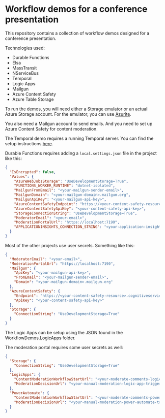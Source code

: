 # Workflow demos for a conference presentation

This repository contains a collection of workflow demos designed for a conference presentation.

Technologies used:

- Durable Functions
- Elsa
- MassTransit
- NServiceBus
- Temporal
- Logic Apps
- Mailgun
- Azure Content Safety
- Azure Table Storage

To run the demos, you will need either a Storage emulator or an actual Azure Storage account.
For the emulator, you can use [Azurite](https://learn.microsoft.com/en-us/azure/storage/common/storage-use-azurite).

You also need a Mailgun account to send emails.
And you need to set up Azure Content Safety for content moderation.

The Temporal demo requires a running Temporal server.
You can find the setup instructions [here](https://docs.temporal.io/develop/dotnet/set-up-your-local-dotnet#install-temporal-cli-and-start-the-development-server).

Durable Functions requires adding a `local.settings.json` file in the project like this:

```json
{
  "IsEncrypted": false,
  "Values": {
    "AzureWebJobsStorage": "UseDevelopmentStorage=True",
    "FUNCTIONS_WORKER_RUNTIME": "dotnet-isolated",
    "MailgunFromEmail": "<your-mailgun-sender-email>",
    "MailgunDomain": "<your-mailgun-domain>.mailgun.org",
    "MailgunApiKey": "<your-mailgun-api-key>",
    "AzureContentSafetyEndpoint": "https://<your-content-safety-resource>.cognitiveservices.azure.com/",
    "AzureContentSafetyApiKey": "<your-content-safety-api-key>",
    "StorageConnectionString": "UseDevelopmentStorage=True",
    "ModeratorEmail": "<your-email>",
    "ModerationPortalUrl": "https://localhost:7190",
    "APPLICATIONINSIGHTS_CONNECTION_STRING": "<your-application-insights-connection-string>"
  }
}
```

Most of the other projects use user secrets.
Something like this:

```json
{
  "ModeratorEmail": "<your-email>",
  "ModerationPortalUrl": "https://localhost:7190",
  "Mailgun": {
    "ApiKey": "<your-mailgun-api-key>",
    "FromEmail": "<your-mailgun-sender-email>",
    "Domain": "<your-mailgun-domain>.mailgun.org"
  },
  "AzureContentSafety": {
    "Endpoint": "https://<your-content-safety-resource>.cognitiveservices.azure.com/",
    "ApiKey": "<your-content-safety-api-key>"
  },
  "Storage": {
    "ConnectionString": "UseDevelopmentStorage=True"
  }
}
```

The Logic Apps can be setup using the JSON found in the WorkflowDemos.LogicApps folder.

The moderation portal requires some user secrets as well:

```json
{
  "Storage": {
    "ConnectionString": "UseDevelopmentStorage=True"
  },
  "LogicApps": {
    "ContentModerationWorkflowStartUrl": "<your-moderate-comments-logic-app-trigger-url>",
    "ModerationDecisionUrl": "<your-manual-moderation-logic-app-trigger-url>"
  },
  "PowerAutomate": {
    "ContentModerationWorkflowStartUrl": "<your-moderate-comments-power-automate-trigger-url>",
    "ModerationDecisionUrl": "<your-manual-moderation-power-automate-trigger-url>"
  }
}
```